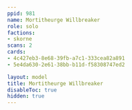 ```yaml
---
ppid: 981
name: Mortitheurge Willbreaker
role: solo
factions:
- skorne
scans: 2
cards:
- 4c427eb3-8e68-39fb-a7c1-333cea82a891
- 5e4da630-2e61-38bb-b11d-f58308747ed2

layout: model
title: Mortitheurge Willbreaker
disableToc: true
hidden: true
---
```

